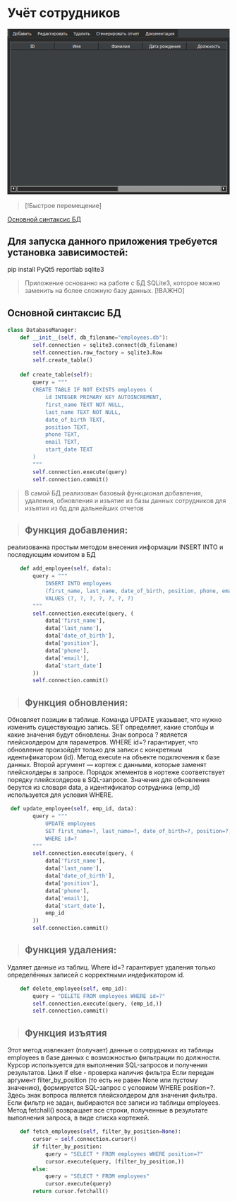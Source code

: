 # Учёт сотрудников
![img](https://github.com/RifitGG/employee-manager/blob/main/md%20files/interface.png)

> [!Быстрое перемещение]

[Основной синтаксис БД](#Основной-синтаксис-БД)


 ## Для запуска данного приложения требуется установка зависимостей:
pip install PyQt5 reportlab sqlite3


>Приложение основанно на работе с БД SQLite3, которое можно заменить на более сложную базу данных.
> [!ВАЖНО]
## Основной синтаксис БД
```python
class DatabaseManager:
    def __init__(self, db_filename="employees.db"):
        self.connection = sqlite3.connect(db_filename)
        self.connection.row_factory = sqlite3.Row
        self.create_table()

    def create_table(self):
        query = """
        CREATE TABLE IF NOT EXISTS employees (
            id INTEGER PRIMARY KEY AUTOINCREMENT,
            first_name TEXT NOT NULL,
            last_name TEXT NOT NULL,
            date_of_birth TEXT,
            position TEXT,
            phone TEXT,
            email TEXT,
            start_date TEXT
        )
        """
        self.connection.execute(query)
        self.connection.commit()
```
>В самой БД реализован базовый функционал добавления, удаления, обновления и изъятие из базы данных сотрудников для изъятия из бд для дальнейших отчетов 

>## Функция добавления:
реализованна простым методом внесения информации INSERT INTO и последующим комитом в БД
```python
    def add_employee(self, data):
        query = """
            INSERT INTO employees
            (first_name, last_name, date_of_birth, position, phone, email, start_date)
            VALUES (?, ?, ?, ?, ?, ?, ?)
        """
        self.connection.execute(query, (
            data['first_name'],
            data['last_name'],
            data['date_of_birth'],
            data['position'],
            data['phone'],
            data['email'],
            data['start_date']
        ))
        self.connection.commit()
```
>## Функция обновления:
Обновляет позиции в таблице. 
Команда UPDATE указывает, что нужно изменить существующую запись.
SET определяет, какие столбцы и какие значения будут обновлены. 
Знак вопроса ? является плейсхолдером для параметров. 
WHERE id=? гарантирует, что обновление произойдёт только для записи с конкретным идентификатором (id).
Метод execute на объекте подключения к базе данных.
Второй аргумент — кортеж с данными, которые заменят плейсхолдеры в запросе. 
Порядок элементов в кортеже соответствует порядку плейсхолдеров в SQL-запросе.
Значения для обновления берутся из словаря data, а идентификатор сотрудника (emp_id) используется для условия WHERE.
```python
 def update_employee(self, emp_id, data):
        query = """
            UPDATE employees
            SET first_name=?, last_name=?, date_of_birth=?, position=?, phone=?, email=?, start_date=?
            WHERE id=?
        """
        self.connection.execute(query, (
            data['first_name'],
            data['last_name'],
            data['date_of_birth'],
            data['position'],
            data['phone'],
            data['email'],
            data['start_date'],
            emp_id
        ))
        self.connection.commit()
```
>## Функция удаления:
Удаляет данные из таблиц. 
Where id=? гарантирует удаления только определённых записей с корректными индефикатором id.
```python
    def delete_employee(self, emp_id):
        query = "DELETE FROM employees WHERE id=?"
        self.connection.execute(query, (emp_id,))
        self.connection.commit()
```
>## Функция изъятия 
Этот метод извлекает (получает) данные о сотрудниках из таблицы employees в базе данных с возможностью фильтрации по должности. 
Курсор используется для выполнения SQL-запросов и получения результатов.
Цикл if else - проверка наличия фильтра Если передан аргумент filter_by_position (то есть не равен None или пустому значению), формируется SQL-запрос с условием WHERE position=?. Здесь знак вопроса является плейсхолдером для значения фильтра. Если фильтр не задан, выбираются все записи из таблицы employees.
Метод fetchall() возвращает все строки, полученные в результате выполнения запроса, в виде списка кортежей.
```python
    def fetch_employees(self, filter_by_position=None):
        cursor = self.connection.cursor()
        if filter_by_position:
            query = "SELECT * FROM employees WHERE position=?"
            cursor.execute(query, (filter_by_position,))
        else:
            query = "SELECT * FROM employees"
            cursor.execute(query)
        return cursor.fetchall()
```

